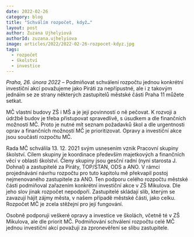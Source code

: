 ```yaml
---
date: 2022-02-26
category: blog
title: "Schválím rozpočet, když…"
layout: post
author: Zuzana Ujhelyiová
authorId: zuzana.ujhelyiova
image: articles/2022/2022-02-26-rozpocet-kdyz.jpg
tags: 
  - rozpočet
  - školství
  - investice
---
```


*Praha, 26. února 2022* – Podmiňovat schválení rozpočtu jednou konkrétní investiční akcí považujeme jako Piráti za nepřípustné, ale i z takovým jednáím se ze strany některých zastupitelů městské části Praha 11 můžete setkat.

MČ vlastní budovy ZŠ i MŠ a je její povinností o ně pečovat. K rozvoji a údržbě budov je třeba přistupovat spravedlivě, s úsudkem a dle finančních možností MČ. Proto je nutné mít seznam požadavků škol a dle urgentnosti oprav a finančních možností MČ je prioritizovat. Opravy a investiční akce jsou součástí rozpočtu MČ.

Rada MČ schválila 13. 12. 2021 svým usnesením vznik Pracovní skupiny školství. Cílem skupiny je koordinace především majetkových a finančních věcí v oblasti školství. Členy skupiny jsou gesční radní (nyní starosta J. Dohnal) a zastupitelé za Piráty, TOP/STAN, ODS a ANO. V rámci projednávání návrhu rozpočtu pro tuto kapitolu mě překvapil postoj nejmenovaného zastupitele za ANO. Ten podporu celého rozpočtu městské části podmiňoval zařazením konkrétní investiční akce v ZŠ Mikulova. Dle jeho slov jinak rozpočet nepodpoří. Zastupitelé skládají slib, kterým se zavazují hájit zájmy města, v našem případě městské části, jako celku. Rozpočet MČ je zcela stěžejní pro její fungování.

Osobně podporuji veškeré opravy a investice ve školách, včetně té v ZŠ Mikulova, ale dle priorit MČ. Podmiňování schválení rozpočtu celé MČ jednou investiční akcí považuji za zpronevěření se slibu zastupitele.
